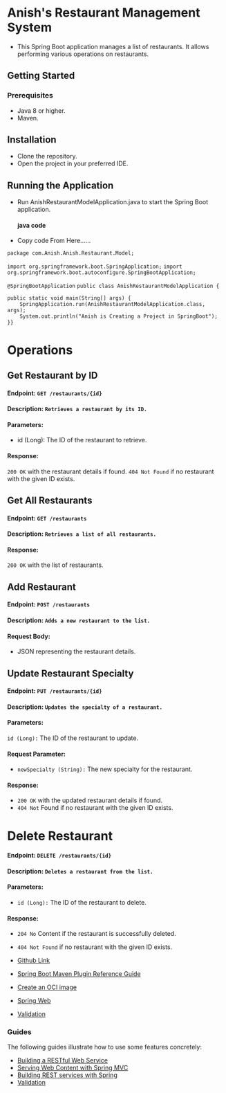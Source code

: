 # Anish's Restaurant Management System
* This Spring Boot application manages a list of restaurants. It allows performing various operations on restaurants.

## Getting Started
### Prerequisites
* Java 8 or higher.
* Maven.

## Installation
* Clone the repository.
* Open the project in your preferred IDE.

## Running the Application
* Run AnishRestaurantModelApplication.java to start the Spring Boot application.
  #### java code
 * Copy code From Here......

`package com.Anish.Anish.Restaurant.Model;`

`import org.springframework.boot.SpringApplication;`
`import org.springframework.boot.autoconfigure.SpringBootApplication;`

`@SpringBootApplication`
`public class AnishRestaurantModelApplication {`

    public static void main(String[] args) {
        SpringApplication.run(AnishRestaurantModelApplication.class, args);
        System.out.println("Anish is Creating a Project in SpringBoot");
    }}


# Operations
## Get Restaurant by ID
#### Endpoint: `GET /restaurants/{id}`
#### Description: `Retrieves a restaurant by its ID.`
#### Parameters:
* id (Long): The ID of the restaurant to retrieve.


#### Response:
`200 OK` with the restaurant details if found.
`404 Not Found` if no restaurant with the given ID exists.
## Get All Restaurants

#### Endpoint: `GET /restaurants`
#### Description: `Retrieves a list of all restaurants.`
#### Response:
`200 OK` with the list of restaurants.

## Add Restaurant
#### Endpoint: `POST /restaurants`
#### Description: `Adds a new restaurant to the list.`
#### Request Body:
* JSON representing the restaurant details.


## Update Restaurant Specialty
#### Endpoint: `PUT /restaurants/{id}`
#### Description: `Updates the specialty of a restaurant.`
#### Parameters:
`id (Long):` The ID of the restaurant to update.
#### Request Parameter:
* `newSpecialty (String):` The new specialty for the restaurant.
#### Response:
* `200 OK` with the updated restaurant details if found.
* `404 Not` Found if no restaurant with the given ID exists.


# Delete Restaurant
#### Endpoint: `DELETE /restaurants/{id}`
#### Description: `Deletes a restaurant from the list.`
#### Parameters:
* `id (Long):` The ID of the restaurant to delete.
#### Response:
* `204 No` Content if the restaurant is successfully deleted.
* `404 Not Found` if no restaurant with the given ID exists.


* [Github Link](https://github.com/Anish1430/Anish-Restaurant-Model)
* [Spring Boot Maven Plugin Reference Guide](https://docs.spring.io/spring-boot/docs/3.1.3/maven-plugin/reference/html/)
* [Create an OCI image](https://docs.spring.io/spring-boot/docs/3.1.3/maven-plugin/reference/html/#build-image)
* [Spring Web](https://docs.spring.io/spring-boot/docs/3.1.3/reference/htmlsingle/index.html#web)
* [Validation](https://docs.spring.io/spring-boot/docs/3.1.3/reference/htmlsingle/index.html#io.validation)

### Guides
The following guides illustrate how to use some features concretely:

* [Building a RESTful Web Service](https://spring.io/guides/gs/rest-service/)
* [Serving Web Content with Spring MVC](https://spring.io/guides/gs/serving-web-content/)
* [Building REST services with Spring](https://spring.io/guides/tutorials/rest/)
* [Validation](https://spring.io/guides/gs/validating-form-input/)

